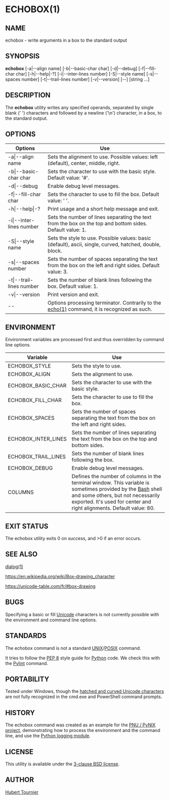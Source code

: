 # ECHOBOX(1)

## NAME
echobox - write arguments in a box to the standard output

## SYNOPSIS
**echobox**
[-a\|--align name]
[-b\|--basic-char char]
[-d\|--debug]
[-f\|--fill-char char]
[-h\|--help\|-?]
[-i\|--inter-lines number]
[-S\|--style name]
[-s\|--spaces number]
[-t\|--trail-lines number]
[-v\|--version]
[--]
[string ...]

## DESCRIPTION
The **echobox** utility writes any specified operands, separated by single blank (' ') characters and followed by a newline ('\\n') character, in a box, to the standard output.

## OPTIONS

Options | Use
------- | ---
-a\|--align name|Sets the alignment to use. Possible values: left (default), center, middle, right.
-b\|--basic-char char|Sets the character to use with the basic style. Default value: '#'.
-d\|--debug|Enable debug level messages.
-f\|--fill-char char|Sets the character to use to fill the box. Default value: ' '.
-h\|--help\|-?|Print usage and a short help message and exit.
-i\|--inter-lines number|Sets the number of lines separating the text from the box on the top and bottom sides. Default value: 1.
-S\|--style name|Sets the style to use. Possible values: basic (default), ascii, single, curved, hatched, double, block.
-s\|--spaces number|Sets the number of spaces separating the text from the box on the left and right sides. Default value: 3.
-t\|--trail-lines number|Sets the number of blank lines following the box. Default value: 1.
-v\|--version|Print version and exit.
--|Options processing terminator. Contrarily to the [echo(1)](https://www.freebsd.org/cgi/man.cgi?query=echo) command, it is recognized as such.

## ENVIRONMENT
Environment variables are processed first and thus overridden by command line options.

Variable | Use
-------- | ---
ECHOBOX_STYLE | Sets the style to use.
ECHOBOX_ALIGN | Sets the alignment to use.
ECHOBOX_BASIC_CHAR | Sets the character to use with the basic style.
ECHOBOX_FILL_CHAR | Sets the character to use to fill the box.
ECHOBOX_SPACES | Sets the number of spaces separating the text from the box on the left and right sides.
ECHOBOX_INTER_LINES | Sets the number of lines separating the text from the box on the top and bottom sides.
ECHOBOX_TRAIL_LINES | Sets the number of blank lines following the box.
ECHOBOX_DEBUG | Enable debug level messages.
COLUMNS | Defines the number of columns in the terminal window. This variable is sometimes provided by the [Bash](http://www.gnu.org/software/bash/) shell and some others, but not necessarily exported. It's used for center and right alignments. Default value: 80.

## EXIT STATUS
The echobox utility exits 0 on success, and >0 if an error occurs.

## SEE ALSO
[dialog(1)](https://www.freebsd.org/cgi/man.cgi?query=dialog)

https://en.wikipedia.org/wiki/Box-drawing_character

https://unicode-table.com/fr/#box-drawing

## BUGS
Specifying a basic or fill [Unicode](https://home.unicode.org/) characters is not currently possible with the environment and command line options.

## STANDARDS
The echobox command is not a standard [UNIX](https://en.wikipedia.org/wiki/Unix)/[POSIX](https://en.wikipedia.org/wiki/POSIX) command.

It tries to follow the [PEP 8](https://www.python.org/dev/peps/pep-0008/) style guide for [Python](https://www.python.org/) code.
We check this with the [Pylint](https://www.pylint.org/) command.

## PORTABILITY
Tested under Windows, though the [hatched and curved Unicode characters](https://unicode-table.com/fr/#box-drawing) are not fully recognized in the cmd.exe and PowerShell command prompts.

## HISTORY
The echobox command was created as an example for the [PNU / PyNIX project](https://github.com/HubTou/PNU), demonstrating how to process the environment and the command line, and use the [Python logging module](https://docs.python.org/3/library/logging.html).

## LICENSE
This utility is available under the [3-clause BSD license](https://opensource.org/licenses/BSD-3-Clause).

## AUTHOR
[Hubert Tournier](https://github.com/HubTou)
